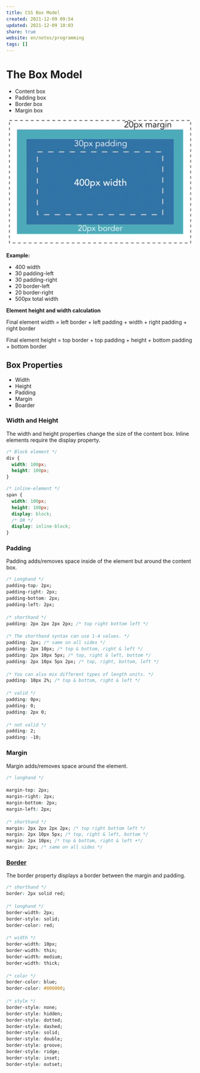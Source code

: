 ```yaml
---  
title: CSS Box Model  
created: 2021-12-09 09:54  
updated: 2021-12-09 10:03  
share: true  
website: en/notes/programming  
tags: []  
---  
```

  
  
# The Box Model  
  
- Content box  
- Padding box  
- Border box  
- Margin box  
  
![](../../../Pasted%20image%2020211209100324.png)  
  
**Example:**  
  
- 400 width  
- 30 padding-left  
- 30 padding-right  
- 20 border-left  
- 20 border-right  
- 500px total width  
  
**Element height and width calculation**  
  
Final element width = left border + left padding + width + right padding + right border  
  
Final element height = top border + top padding + height + bottom padding + bottom border  
  
## Box Properties  
  
- Width  
- Height  
- Padding  
- Margin  
- Boarder  
  
### Width and Height  
  
The width and height properties change the size of the content box. Inline elements require the display property.  
  
```css  
/* Block element */  
div {  
  width: 100px;  
  height: 100px;  
}  
```  
  
```css  
/* inline-element */  
span {  
  width: 100px;  
  height: 100px;  
  display: block;  
  /* OR */  
  display: inline-block;  
}  
```  
  
### Padding  
  
Padding adds/removes space inside of the element but around the content box.  
  
```css  
/* Longhand */  
padding-top: 2px;  
padding-right: 2px;  
padding-bottom: 2px;  
padding-left: 2px;  
  
/* shorthand */  
padding: 2px 2px 2px 2px; /* top right bottom left */  
  
/* The shorthand syntax can use 1-4 values. */  
padding: 2px; /* same on all sides */  
padding: 2px 10px; /* top & bottom, right & left */  
padding: 2px 10px 5px; /* top, right & left, bottom */  
padding: 2px 10px 5px 2px; /* top, right, bottom, left */  
  
/* You can also mix different types of length units. */  
padding: 10px 2%; /* top & bottom, right & left */  
  
/* valid */  
padding: 0px;  
padding: 0;  
padding: 2px 0;  
  
/* not valid */  
padding: 2;  
padding: -10;  
```  
  
### Margin  
  
Margin adds/removes space around the element.  
  
```css  
/* longhand */  
  
margin-top: 2px;  
margin-right: 2px;  
margin-bottom: 2px;  
margin-left: 2px;  
  
/* shorthand */  
margin: 2px 2px 2px 2px; /* top right bottom left */  
margin: 2px 10px 5px; /* top, right & left, bottom */  
margin: 2px 10px; /* top & bottom, right & left +*/  
margin: 2px; /* same on all sides */  
```  
  
### [Border](https://developer.mozilla.org/en-US/docs/Web/CSS/border)  
  
The border property displays a border between the margin and padding.  
  
```css  
/* shorthand */  
border: 2px solid red;  
  
/* longhand */  
border-width: 2px;  
border-style: solid;  
border-color: red;  
  
/* width */  
border-width: 10px;  
border-width: thin;  
border-width: medium;  
border-width: thick;  
  
/* color */  
border-color: blue;  
border-color: #000000;  
  
/* style */  
border-style: none;  
border-style: hidden;  
border-style: dotted;  
border-style: dashed;  
border-style: solid;  
border-style: double;  
border-style: groove;  
border-style: ridge;  
border-style: inset;  
border-style: outset;  
```  
